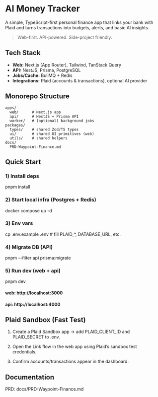 # AI Money Tracker

A simple, TypeScript-first personal finance app that links your bank with Plaid and turns transactions into budgets, alerts, and basic AI insights.

> Web-first. API-powered. Side-project friendly.

## Tech Stack
- **Web:** Next.js (App Router), Tailwind, TanStack Query  
- **API:** NestJS, Prisma, PostgreSQL  
- **Jobs/Cache:** BullMQ + Redis  
- **Integrations:** Plaid (accounts & transactions), optional AI provider

## Monorepo Structure
```text
apps/
  web/      # Next.js app
  api/      # NestJS + Prisma API
  worker/   # (optional) background jobs
packages/
  types/    # shared Zod/TS types
  ui/       # shared UI primitives (web)
  utils/    # shared helpers
docs/
  PRD-Waypoint-Finance.md
```

## Quick Start
### 1) Install deps
pnpm install

### 2) Start local infra (Postgres + Redis)
docker compose up -d

### 3) Env vars
cp .env.example .env  # fill PLAID_*, DATABASE_URL, etc.

### 4) Migrate DB (API)
pnpm --filter api prisma:migrate

### 5) Run dev (web + api)
pnpm dev
#### web: http://localhost:3000
#### api: http://localhost:4000

## Plaid Sandbox (Fast Test)

1. Create a Plaid Sandbox app → add PLAID_CLIENT_ID and PLAID_SECRET to .env.

2. Open the Link flow in the web app using Plaid’s sandbox test credentials.

3. Confirm accounts/transactions appear in the dashboard.

## Documentation

PRD: docs/PRD-Waypoint-Finance.md

